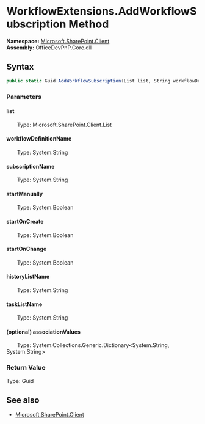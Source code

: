 # WorkflowExtensions.AddWorkflowSubscription Method  
  

**Namespace:** [Microsoft.SharePoint.Client](Microsoft.SharePoint.Client.md)  
**Assembly:** OfficeDevPnP.Core.dll  
## Syntax
```C#
public static Guid AddWorkflowSubscription(List list, String workflowDefinitionName, String subscriptionName, Boolean startManually, Boolean startOnCreate, Boolean startOnChange, String historyListName, String taskListName, Dictionary<String, String> associationValues)
```
### Parameters
#### list  
&emsp;&emsp;Type: Microsoft.SharePoint.Client.List  

#### workflowDefinitionName  
&emsp;&emsp;Type: System.String  

#### subscriptionName  
&emsp;&emsp;Type: System.String  

#### startManually  
&emsp;&emsp;Type: System.Boolean  

#### startOnCreate  
&emsp;&emsp;Type: System.Boolean  

#### startOnChange  
&emsp;&emsp;Type: System.Boolean  

#### historyListName  
&emsp;&emsp;Type: System.String  

#### taskListName  
&emsp;&emsp;Type: System.String  

#### (optional) associationValues  
&emsp;&emsp;Type: System.Collections.Generic.Dictionary<System.String, System.String>  

### Return Value
Type: Guid  

## See also
- [Microsoft.SharePoint.Client](Microsoft.SharePoint.Client.md)
